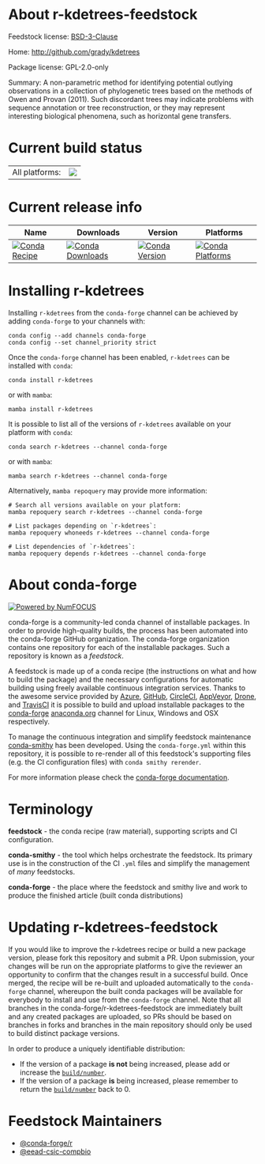 About r-kdetrees-feedstock
==========================

Feedstock license: [BSD-3-Clause](https://github.com/conda-forge/r-kdetrees-feedstock/blob/main/LICENSE.txt)

Home: http://github.com/grady/kdetrees

Package license: GPL-2.0-only

Summary: A non-parametric method for identifying potential outlying observations in a collection of phylogenetic trees based on the methods of Owen and Provan (2011). Such discordant trees may indicate problems with sequence annotation or tree reconstruction, or they may represent interesting biological phenomena, such as horizontal gene transfers.

Current build status
====================


<table><tr><td>All platforms:</td>
    <td>
      <a href="https://dev.azure.com/conda-forge/feedstock-builds/_build/latest?definitionId=22172&branchName=main">
        <img src="https://dev.azure.com/conda-forge/feedstock-builds/_apis/build/status/r-kdetrees-feedstock?branchName=main">
      </a>
    </td>
  </tr>
</table>

Current release info
====================

| Name | Downloads | Version | Platforms |
| --- | --- | --- | --- |
| [![Conda Recipe](https://img.shields.io/badge/recipe-r--kdetrees-green.svg)](https://anaconda.org/conda-forge/r-kdetrees) | [![Conda Downloads](https://img.shields.io/conda/dn/conda-forge/r-kdetrees.svg)](https://anaconda.org/conda-forge/r-kdetrees) | [![Conda Version](https://img.shields.io/conda/vn/conda-forge/r-kdetrees.svg)](https://anaconda.org/conda-forge/r-kdetrees) | [![Conda Platforms](https://img.shields.io/conda/pn/conda-forge/r-kdetrees.svg)](https://anaconda.org/conda-forge/r-kdetrees) |

Installing r-kdetrees
=====================

Installing `r-kdetrees` from the `conda-forge` channel can be achieved by adding `conda-forge` to your channels with:

```
conda config --add channels conda-forge
conda config --set channel_priority strict
```

Once the `conda-forge` channel has been enabled, `r-kdetrees` can be installed with `conda`:

```
conda install r-kdetrees
```

or with `mamba`:

```
mamba install r-kdetrees
```

It is possible to list all of the versions of `r-kdetrees` available on your platform with `conda`:

```
conda search r-kdetrees --channel conda-forge
```

or with `mamba`:

```
mamba search r-kdetrees --channel conda-forge
```

Alternatively, `mamba repoquery` may provide more information:

```
# Search all versions available on your platform:
mamba repoquery search r-kdetrees --channel conda-forge

# List packages depending on `r-kdetrees`:
mamba repoquery whoneeds r-kdetrees --channel conda-forge

# List dependencies of `r-kdetrees`:
mamba repoquery depends r-kdetrees --channel conda-forge
```


About conda-forge
=================

[![Powered by
NumFOCUS](https://img.shields.io/badge/powered%20by-NumFOCUS-orange.svg?style=flat&colorA=E1523D&colorB=007D8A)](https://numfocus.org)

conda-forge is a community-led conda channel of installable packages.
In order to provide high-quality builds, the process has been automated into the
conda-forge GitHub organization. The conda-forge organization contains one repository
for each of the installable packages. Such a repository is known as a *feedstock*.

A feedstock is made up of a conda recipe (the instructions on what and how to build
the package) and the necessary configurations for automatic building using freely
available continuous integration services. Thanks to the awesome service provided by
[Azure](https://azure.microsoft.com/en-us/services/devops/), [GitHub](https://github.com/),
[CircleCI](https://circleci.com/), [AppVeyor](https://www.appveyor.com/),
[Drone](https://cloud.drone.io/welcome), and [TravisCI](https://travis-ci.com/)
it is possible to build and upload installable packages to the
[conda-forge](https://anaconda.org/conda-forge) [anaconda.org](https://anaconda.org/)
channel for Linux, Windows and OSX respectively.

To manage the continuous integration and simplify feedstock maintenance
[conda-smithy](https://github.com/conda-forge/conda-smithy) has been developed.
Using the ``conda-forge.yml`` within this repository, it is possible to re-render all of
this feedstock's supporting files (e.g. the CI configuration files) with ``conda smithy rerender``.

For more information please check the [conda-forge documentation](https://conda-forge.org/docs/).

Terminology
===========

**feedstock** - the conda recipe (raw material), supporting scripts and CI configuration.

**conda-smithy** - the tool which helps orchestrate the feedstock.
                   Its primary use is in the construction of the CI ``.yml`` files
                   and simplify the management of *many* feedstocks.

**conda-forge** - the place where the feedstock and smithy live and work to
                  produce the finished article (built conda distributions)


Updating r-kdetrees-feedstock
=============================

If you would like to improve the r-kdetrees recipe or build a new
package version, please fork this repository and submit a PR. Upon submission,
your changes will be run on the appropriate platforms to give the reviewer an
opportunity to confirm that the changes result in a successful build. Once
merged, the recipe will be re-built and uploaded automatically to the
`conda-forge` channel, whereupon the built conda packages will be available for
everybody to install and use from the `conda-forge` channel.
Note that all branches in the conda-forge/r-kdetrees-feedstock are
immediately built and any created packages are uploaded, so PRs should be based
on branches in forks and branches in the main repository should only be used to
build distinct package versions.

In order to produce a uniquely identifiable distribution:
 * If the version of a package **is not** being increased, please add or increase
   the [``build/number``](https://docs.conda.io/projects/conda-build/en/latest/resources/define-metadata.html#build-number-and-string).
 * If the version of a package **is** being increased, please remember to return
   the [``build/number``](https://docs.conda.io/projects/conda-build/en/latest/resources/define-metadata.html#build-number-and-string)
   back to 0.

Feedstock Maintainers
=====================

* [@conda-forge/r](https://github.com/orgs/conda-forge/teams/r/)
* [@eead-csic-compbio](https://github.com/eead-csic-compbio/)

